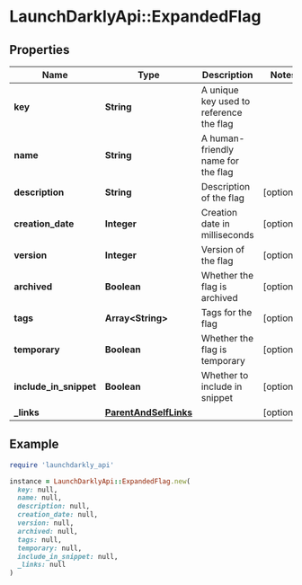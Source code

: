 # LaunchDarklyApi::ExpandedFlag

## Properties

| Name | Type | Description | Notes |
| ---- | ---- | ----------- | ----- |
| **key** | **String** | A unique key used to reference the flag |  |
| **name** | **String** | A human-friendly name for the flag |  |
| **description** | **String** | Description of the flag | [optional] |
| **creation_date** | **Integer** | Creation date in milliseconds | [optional] |
| **version** | **Integer** | Version of the flag | [optional] |
| **archived** | **Boolean** | Whether the flag is archived | [optional] |
| **tags** | **Array&lt;String&gt;** | Tags for the flag | [optional] |
| **temporary** | **Boolean** | Whether the flag is temporary | [optional] |
| **include_in_snippet** | **Boolean** | Whether to include in snippet | [optional] |
| **_links** | [**ParentAndSelfLinks**](ParentAndSelfLinks.md) |  | [optional] |

## Example

```ruby
require 'launchdarkly_api'

instance = LaunchDarklyApi::ExpandedFlag.new(
  key: null,
  name: null,
  description: null,
  creation_date: null,
  version: null,
  archived: null,
  tags: null,
  temporary: null,
  include_in_snippet: null,
  _links: null
)
```

